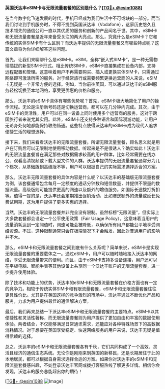 **英国沃达丰eSIM卡与无限流量套餐的区别是什么？[[TG💪+ @esim1088](https://t.me/s/esim1088)]**

在当今数字化飞速发展的时代，手机已经成为我们生活中不可或缺的一部分。而当我们讨论到手机服务时，不得不提到英国沃达丰（Vodafone），这家历史悠久且技术领先的通信公司一直以其优质的服务和创新的产品闻名于世。其中，eSIM卡和无限流量套餐是近年来备受关注的两大亮点。那么，究竟什么是eSIM卡？它和传统的实体SIM卡有什么区别？而沃达丰提供的无限流量套餐又有哪些特点呢？这篇文章将为你详细解答这些问题。

首先，让我们来聊聊什么是eSIM卡。eSIM，全称“嵌入式SIM卡”，是一种无需物理插拔的新型SIM卡形式。相比传统SIM卡，eSIM卡直接集成在设备内部，支持远程配置和管理。这意味着用户不再需要购买、插入或更换实体SIM卡，只需通过网络即可激活所需的服务。对于经常旅行或需要频繁更换运营商的人来说，eSIM卡无疑是一个非常方便的选择。例如，当你前往英国，可以通过沃达丰的eSIM服务轻松切换至本地网络，享受更优惠的价格和服务。

那么，沃达丰的eSIM卡具体有哪些优势呢？首先，eSIM卡极大地简化了用户的操作流程。无论是注册新号码还是切换运营商，都可以在几分钟内完成。其次，由于eSIM卡的灵活性，用户可以在同一设备上同时使用多个运营商的服务，这对于跨国旅行者来说尤其实用。此外，eSIM卡还支持多种语言和国际漫游功能，让用户无论身处何地都能保持联络畅通。这些特点使得沃达丰的eSIM卡成为现代人追求便捷生活的理想选择。

接下来，我们来看看沃达丰的无限流量套餐。所谓无限流量套餐，顾名思义就是用户在订购后可以无限制地使用移动数据。听起来是不是很诱人？确实如此！沃达丰的无限流量套餐旨在满足那些对数据需求较高的用户群体，比如经常需要在线办公、观看高清视频或下载大型文件的人群。沃达丰提供的无限流量套餐通常分为几个档次，从基础版到高级版不等，用户可以根据自己的实际需求选择适合的方案。

那么，沃达丰无限流量套餐的具体内容是什么呢？以沃达丰的基础版无限流量套餐为例，该套餐通常包含每月一定额度的通话分钟数和短信数量，并提供不限量的数据流量。高级版则可能提供更高的网速以及额外的增值服务，如国际长途拨打折扣等。值得一提的是，沃达丰还会定期推出促销活动，比如赠送额外的流量或延长免费试用期，这为用户提供了更多实惠的选择。

当然，沃达丰的无限流量套餐并非完全没有限制。虽然标榜“无限流量”，但实际上大多数套餐都会设定一个公平使用政策（Fair Usage Policy）。这意味着当用户的流量消耗达到一定阈值时，网速可能会被降低，以确保所有用户都能公平地享受网络资源。不过，这种限制通常只会在极端情况下才会触发，因此对普通用户的影响并不大。

那么，eSIM卡和无限流量套餐之间到底有什么关系呢？简单来说，eSIM卡是实现无限流量套餐的重要载体之一。通过eSIM卡，用户可以随时随地接入沃达丰的网络，享受无限流量带来的便利。而且，由于eSIM卡支持多设备连接，用户还可以在平板电脑、智能手表等其他设备上共享同一个沃达丰账户的无限流量套餐，进一步提升使用体验。

除了技术和功能上的优势，沃达丰的eSIM卡和无限流量套餐在价格方面也有一定的竞争力。相较于传统实体SIM卡和有限流量套餐，eSIM卡和无限流量套餐往往更具性价比。尤其是在英国这样的竞争激烈的市场中，沃达丰通过不断优化产品和服务，力求为用户提供最佳的通信解决方案。

最后，我们再来总结一下沃达丰eSIM卡和无限流量套餐的主要特点。eSIM卡以其便捷性和灵活性著称，而无限流量套餐则为用户提供了更加自由和丰富的数据使用体验。两者结合，不仅能够满足日常通讯需求，还能应对各种特殊场景下的高数据消耗情况。对于想要在英国享受稳定、快速网络服务的用户来说，沃达丰无疑是值得信赖的选择。

总之，沃达丰的eSIM卡和无限流量套餐各有千秋，它们共同构成了一个高效、灵活且经济的通信生态系统。无论你是刚刚来到英国的新移民，还是长期居住于此的本地居民，都可以根据自身需求选择合适的方案。如果你对沃达丰的eSIM卡和无限流量套餐感兴趣，不妨登录沃达丰官网或拨打客服热线了解更多详情。相信你会发现，沃达丰的服务总能超出你的期待！

[[TG💪+ @esim1088](https://t.me/s/esim1088) ![Image](https://i.postimg.cc/4NQfJmqS/Snipaste-2025-05-13-00-14-12.png)]